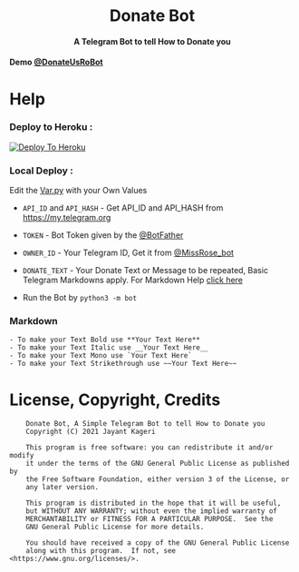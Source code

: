 <h1 align="center"><b>Donate Bot</b></h1>
<h4 align="center">A Telegram Bot to tell How to Donate you</h4>


#### Demo [@DonateUsRoBot](https://t.me/DonateUsRobot)

# Help

### Deploy to Heroku :
[![Deploy To Heroku](https://www.herokucdn.com/deploy/button.svg)](https://heroku.com/deploy?template=https://github.com/jayantkageri/DonateBot)

### Local Deploy :
Edit the [Var.py](https://github.com/jayantkageri/DonateBot/blob/main/Var.py)  with your Own Values
- `API_ID` and `API_HASH` - Get API_ID and API_HASH from https://my.telegram.org
- `TOKEN` - Bot Token given by the [@BotFather](https://t.me/BotFather)
- `OWNER_ID` - Your Telegram ID, Get it from [@MissRose_bot](https://t.me/MissRose_bot)
- `DONATE_TEXT` - Your Donate Text or Message to be repeated, Basic Telegram Markdowns apply. For Markdown Help [click here](https://github.com/jayantkageri/DonateBot#markdown)

- Run the Bot by `python3 -m bot`

### Markdown
```
- To make your Text Bold use **Your Text Here**
- To make your Text Italic use __Your Text Here__
- To make your Text Mono use `Your Text Here`
- To make your Text Strikethrough use ~~Your Text Here~~ 
```
# License, Copyright, Credits
```
    Donate Bot, A Simple Telegram Bot to tell How to Donate you
    Copyright (C) 2021 Jayant Kageri

    This program is free software: you can redistribute it and/or modify
    it under the terms of the GNU General Public License as published by
    the Free Software Foundation, either version 3 of the License, or
    any later version.

    This program is distributed in the hope that it will be useful,
    but WITHOUT ANY WARRANTY; without even the implied warranty of
    MERCHANTABILITY or FITNESS FOR A PARTICULAR PURPOSE.  See the
    GNU General Public License for more details.

    You should have received a copy of the GNU General Public License
    along with this program.  If not, see <https://www.gnu.org/licenses/>.
```
